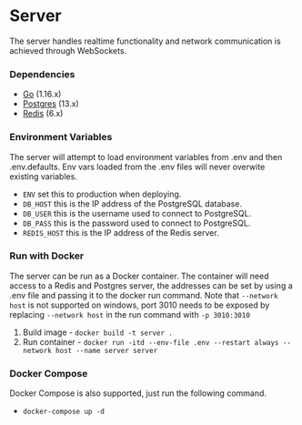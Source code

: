 # Server

The server handles realtime functionality and network communication is achieved through WebSockets.

### Dependencies

- [Go](https://golang.org/) (1.16.x)
- [Postgres](https://www.postgresql.org/) (13.x)
- [Redis](https://redis.io/) (6.x)

### Environment Variables

The server will attempt to load environment variables from .env and then .env.defaults. Env vars loaded from the .env files will never overwite existing variables.

- `ENV` set this to production when deploying.
- `DB_HOST` this is the IP address of the PostgreSQL database.
- `DB_USER` this is the username used to connect to PostgreSQL.
- `DB_PASS` this is the password used to connect to PostgreSQL.
- `REDIS_HOST` this is the IP address of the Redis server.

### Run with Docker

The server can be run as a Docker container. The container will need access to a Redis and Postgres server, the addresses can be set by using a .env file and passing it to the docker run command. Note that `--network host` is not supported on windows, port 3010 needs to be exposed by replacing `--network host` in the run command with `-p 3010:3010`

1. Build image - `docker build -t server .`
2. Run container - `docker run -itd --env-file .env --restart always --network host --name server server`

### Docker Compose

Docker Compose is also supported, just run the following command.

- `docker-compose up -d`

